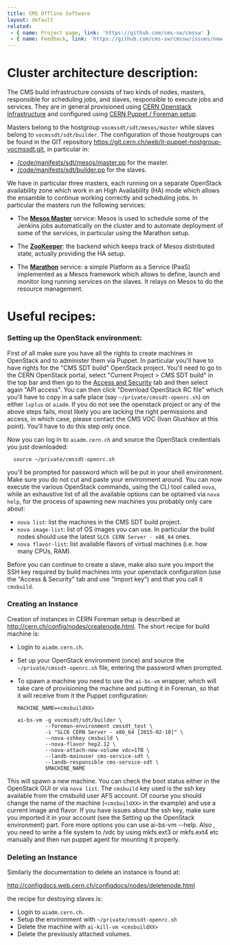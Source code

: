 ```yaml
---
title: CMS Offline Software
layout: default
related:
 - { name: Project page, link: 'https://github.com/cms-sw/cmssw' }
 - { name: Feedback, link: 'https://github.com/cms-sw/cmssw/issues/new' }
---
```


# Cluster architecture description:

The CMS build infrastructure consists of two kinds of nodes, masters,
responsible for scheduling jobs, and slaves, responsible to execute jobs and
services. They are in general provisioned using [CERN Openstack
Infrastructure](http://openstack.cern.ch) and configured using [CERN Puppet /
Foreman setup](http://cern.ch/config).

Masters belong to the hostgroup `vocmssdt/sdt/mesos/master` while slaves belong
to `vocmssdt/sdt/builder`. The configuration of those hostgroups can be found in
the GIT repository <https://git.cern.ch/web/it-puppet-hostgroup-vocmssdt.git>,
in particular in:

- [/code/manifests/sdt/mesos/master.pp](https://git.cern.ch/web/it-puppet-hostgroup-vocmssdt.git/blob/HEAD:/code/manifests/sdt/mesos/master.pp)  for the master.
- [/code/manifests/sdt/builder.pp](https://git.cern.ch/web/it-puppet-hostgroup-vocmssdt.git/blob/HEAD:/code/manifests/sdt/mesos/master.pp)  for the slaves.

We have in particular three masters, each running on a separate OpenStack
availability zone which work in an High Availability (HA) mode which allows the
ensamble to continue working correctly and scheduling jobs. In particular the
masters run the following services:

- The [**Mesos Master**](http://mesos.apache.org) service: Mesos is used to
  schedule some of the Jenkins jobs automatically on the cluster and to automate
  deployment of some of the services, in particular using the Marathon setup.

- The [**ZooKeeper**](https://zookeeper.apache.org): the backend which keeps
  track of Mesos distributed state, actually providing the HA setup.

- The [**Marathon**](https://mesosphere.github.io/marathon/) service: a simple
  Platform as a Service (PaaS) implemented as a Mesos framework which allows to
  define, launch and monitor long running services on the slaves. It relays on
  Mesos to do the resource management.

# Useful recipes:

### Setting up the OpenStack environment:

First of all make sure you have all the rights to create machines in OpenStack
and to administer them via Puppet. In particular you'll have to have rights for
the "CMS SDT build" OpenStack project. You'll need to go to the CERN OpenStack
portal, select "Current Project > CMS SDT build" in the top bar and then go to
the [Access and
Security](https://openstack.cern.ch/dashboard/project/access_and_security/) tab
and then select again "API access". You can then click "Download OpenStack RC
file" which you'll have to copy in a safe place (say
`~/private/cmssdt-openrc.sh`) on either `lxplus` or `aiadm`. If you do not see
the openstack project or any of the above steps fails, most likely you are
lacking the right permissions and access, in which case, please contact the CMS
VOC (Ivan Glushkov at this point). You'll have to do this step only once.

Now you can log in to `aiadm.cern.ch` and source the OpenStack credentials you just downloaded:

      source ~/private/cmssdt-openrc.sh

you'll be prompted for password which will be put in your shell environment. Make sure you do not cut and paste your environment around.
You can now execute the various OpenStack commands, using the CLI tool called `nova`, while an exhaustive list of all the available options can be optained via `nova help`, for the process of spawning new machines you probably only care about:

- `nova list`: list the machines in the CMS SDT build project.
- `nova image-list`: list of OS images you can use. In
  particular the build nodes should use the latest `SLC6 CERN Server - x86_64`
  ones.
- `nova flavor-list`: list available flavors of virtual machines (i.e. how many
  CPUs, RAM).

Before you can continue to create a slave, make also sure you import the SSH key
required by build machines into your openstack configuration (use the "Access &
Security" tab and use "Import key") and that you call it `cmsbuild`.

### Creating an Instance  

Creation of instances in CERN Foreman setup is described at
<http://cern.ch/config/nodes/createnode.html>. The short recipe for build
machine is:

- Login to `aiadm.cern.ch`.
- Set up your OpenStack environment (once) and source the `~/private/cmssdt-openrc.sh` file, entering the password when prompted.

- To spawn a machine you need to use the `ai-bs-vm` wrapper, which will take
  care of provisioning the machine and putting it in Foreman, so that it will
  receive from it the Puppet configuration:

      MACHINE_NAME=<cmsbuildXX>

      ai-bs-vm -g vocmssdt/sdt/builder \
               --foreman-environment cmssdt_test \ 
               -i "SLC6 CERN Server - x86_64 [2015-02-10]" \
               --nova-sshkey cmsbuild \
               --nova-flavor hep2.12 \
               --nova-attach-new-volume vdc=1TB \
               --landb-mainuser cms-service-sdt \
               --landb-responsible cms-service-sdt \
               $MACHINE_NAME
        
This will spawn a new machine. You can check the boot status either in the
OpenStack GUI or via `nova list`. The `cmsbuild` key used is the ssh key
available from the cmsbuild user AFS account. Of course you should change the
name of the machine (`<cmsbuildXX>` in the example) and use a current image and
flavor. If you have issues about the ssh key, make sure you imported it in your
account (see the Setting up the OpenStack environment) part. Fore more options you can use ai-bs-vm --help.
Also , you need to write a file system to /vdc by using mkfs.ext3 or mkfs.ext4 etc manually and then run puppet agent for mounting it properly. 

### Deleting an Instance

Similarly the documentation to delete an instance is found at:

<http://configdocs.web.cern.ch/configdocs/nodes/deletenode.html>

the recipe for destoying slaves is:

- Login to `aiadm.cern.ch`.
- Setup the environment with `~/private/cmssdt-openrc.sh`
- Delete the machine with `ai-kill-vm <cmsbuildXX>`
- Delete the previously attached volumes.
